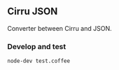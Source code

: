 
Cirru JSON
------

Converter between Cirru and JSON.

### Develop and test

```bash
node-dev test.coffee
```